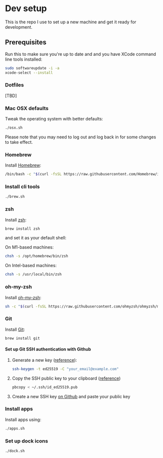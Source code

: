 # Dev setup

This is the repo I use to set up a new machine and get it ready for development.

## Prerequisites

Run this to make sure you're up to date and and you have XCode command line tools installed:

```bash
sudo softwareupdate -i -a
xcode-select --install
```

###  Dotfiles

[TBD]

### Mac OSX defaults

Tweak the operating system with better defaults:

```bash
./osx.sh
```

Please note that you may need to log out and log back in for some changes to take effect.

### Homebrew

Install [Homebrew](https://docs.brew.sh/Installation):

```bash
/bin/bash -c "$(curl -fsSL https://raw.githubusercontent.com/Homebrew/install/master/install.sh)"
```

### Install cli tools

```bash
./brew.sh
```

### zsh

Install [zsh](https://github.com/ohmyzsh/ohmyzsh/wiki/Installing-ZSH):

```bash
brew install zsh
```

and set it as your default shell:

On M1-based machines:
```bash
chsh -s /opt/homebrew/bin/zsh
```

On Intel-based machines:
```bash
chsh -s /usr/local/bin/zsh
```

### oh-my-zsh

Install [oh-my-zsh](https://ohmyz.sh/):

```bash
sh -c "$(curl -fsSL https://raw.githubusercontent.com/ohmyzsh/ohmyzsh/master/tools/install.sh)"
```

### Git

Install [Git](https://git-scm.com/download/mac):

```bash
brew install git
```

#### Set up Git SSH authentication with Github

1. Generate a new key ([reference](https://docs.github.com/en/authentication/connecting-to-github-with-ssh/generating-a-new-ssh-key-and-adding-it-to-the-ssh-agent)):
   ```bash
   ssh-keygen -t ed25519 -C "your_email@example.com"
   ```
2. Copy the SSH public key to your clipboard ([reference](https://docs.github.com/en/authentication/connecting-to-github-with-ssh/adding-a-new-ssh-key-to-your-github-account#adding-a-new-ssh-key-to-your-account))
   ```bash
   pbcopy < ~/.ssh/id_ed25519.pub
   ```
3. Create a new SSH key [on Github](https://github.com/settings/keys) and paste your public key

### Install apps

Install apps using:

```bash
./apps.sh
```

### Set up dock icons

```bash
./dock.sh
```
